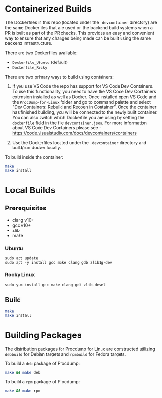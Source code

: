 # Containerized Builds
The Dockerfiles in this repo (located under the `.devcontainer` directory) are the same Dockerfiles that are used on the backend build systems when a PR is built as part of the PR checks. This provides an easy and convenient way to ensure that any changes being made can be built using the same backend infrastructure.

There are two Dockerfiles available:

- `Dockerfile_Ubuntu` (default)
- `Dockerfile_Rocky`

There are two primary ways to build using containers:

1. If you use VS Code the repo has support for VS Code Dev Containers. To use this functionality, you need to have the VS Code Dev Containers extension installed as well as Docker. Once installed open VS Code and the `ProcDump-for-Linux` folder and go to command palette and select "Dev Containers: Rebuild and Reopen in Container".
Once the container has finished building, you will be connected to the newly built container. You can also switch which Dockerfile you are using by setting the `dockerfile` field in the file `devcontainer.json`.
For more information about VS Code Dev Containers please see - https://code.visualstudio.com/docs/devcontainers/containers

2. Use the Dockerfiles located under the `.devcontainer` directory and build/run docker locally.

To build inside the container:
```sh
make
make install
```
# Local Builds
## Prerequisites
- clang v10+
- gcc v10+
- zlib
- make

### Ubuntu
```
sudo apt update
sudo apt -y install gcc make clang gdb zlib1g-dev
```

### Rocky Linux
```
sudo yum install gcc make clang gdb zlib-devel
```

## Build
```sh
make
make install
```

# Building Packages
The distribution packages for Procdump for Linux are constructed utilizing `debbuild` for Debian targets and `rpmbuild` for Fedora targets.

To build a `deb` package of Procdump:
```sh
make && make deb
```

To build a `rpm` package of Procdump:
```sh
make && make rpm
```
